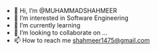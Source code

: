 - 👋 Hi, I’m @MUHAMMADSHAHMEER
- 👀 I’m interested in Software Engineering
- 🌱 I’m currently learning 
- 💞️ I’m looking to collaborate on ...
- 📫 How to reach me shahmeer1475@gmail.com

<!---
MUHAMMADSHAHMEER1/MUHAMMADSHAHMEER1 is a ✨ special ✨ repository because its `README.md` (this file) appears on your GitHub profile.
You can click the Preview link to take a look at your changes.
--->
